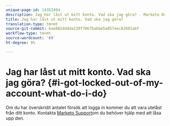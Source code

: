 ```yaml
---
unique-page-id: 14352494
description: Jag har låst ut mitt konto. Vad ska jag göra? - Marketo Docs - produktdokumentation
title: Jag har låst ut mitt konto. Vad ska jag göra?
translation-type: tm+mt
source-git-commit: 6ae882dddda220f7067babbe5a057eec82601abf
workflow-type: tm+mt
source-wordcount: '69'
ht-degree: 0%

---
```



# Jag har låst ut mitt konto. Vad ska jag göra? {#i-got-locked-out-of-my-account-what-do-i-do}

Om du har överskridit antalet försök att logga in kommer du att vara utelåst från ditt konto. Kontakta [Marketo Support](https://nation.marketo.com/t5/Support/ct-p/Support#)om du behöver hjälp med att låsa upp den.
